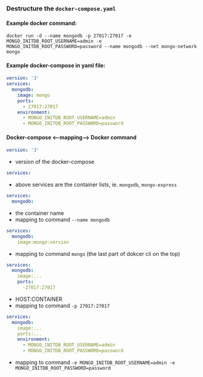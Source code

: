 ### Destructure the `docker-compose.yaml`

#### Example docker command:
```
docker run -d --name mongodb -p 27017:27017 -e MONGO_INITDB_ROOT_USERNAME=admin -e MONGO_INITDB_ROOT_PASSWORD=password --name mongodb --net mongo-network mongo

```
#### Example docker-compose in yaml file:
``` yaml
version: '3'
services:
  mongodb:
    image: mongo
    ports:
      - 27017:27017
    environment:
      - MONGO_INITDB_ROOT_USERNAME=admin
      - MONGO_INITDB_ROOT_PASSWORD=password
```

#### Docker-compose <--mapping--> Docker command

``` yaml
version: '3'
```
- version of the docker-compose

``` yaml
services:
```
- above services are the container lists, ie. `mongodb`, `mongo-express`

``` yaml
services:
  mongodb:
```
- the container name
- mapping to command  `--name mongodb`

``` yaml
services:
  mongodb:
    image:mongo:version
```
- mapping to command  `mongo` (the last part of dokcer cli on the top)


``` yaml
services:
  mongodb:
    image:...
    ports:
      -27017:27017
```
- HOST:CONTAINER
- mapping to command  `-p 27017:27017`


``` yaml
services:
  mongodb:
    image:...
    ports:...
    environment:
      - MONGO_INITDB_ROOT_USERNAME=admin
      - MONGO_INITDB_ROOT_PASSWORD=password
```
- mapping to command `-e MONGO_INITDB_ROOT_USERNAME=admin -e MONGO_INITDB_ROOT_PASSWORD=password`
